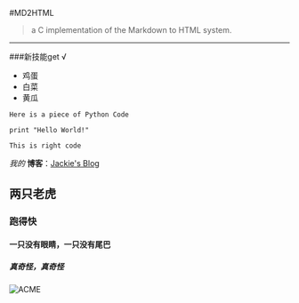 #MD2HTML

>a C implementation of the Markdown to HTML system.

---

###新技能get &radic;

* 鸡蛋
* 白菜
* 黄瓜

`Here is a piece of Python Code`

`print "Hello World!"`

`This is right
code`


*我的* **博客**：[Jackie's Blog](http://jackiekuo.com)

## 两只老虎
### 跑得快
#### 一只没有眼睛，一只没有尾巴
##### 真奇怪，真奇怪

![ACME](http://pic.yupoo.com/jok3r/DJOoUoVS/medish.jpg)
